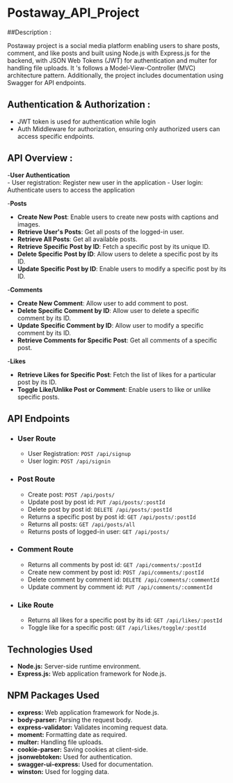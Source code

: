 # Postaway_API_Project

##Description :

Postaway project is a social media platform enabling users to share posts, comment, and like posts and built using Node.js with Express.js for the backend, with JSON Web Tokens (JWT) for authentication and multer for handling file uploads. It 's follows a Model-View-Controller (MVC) architecture pattern. Additionally, the project includes documentation using Swagger for API endpoints.

## Authentication & Authorization :

- JWT token is used for authentication while login
- Auth Middleware for authorization, ensuring only authorized users can access specific endpoints.

## API Overview :

-**User Authentication**  
    - User registration: Register new user in the application
    - User login: Authenticate users to access the application

-**Posts**  
  - **Create New Post**: Enable users to create new posts with captions and images.
  - **Retrieve User's Posts**: Get all posts of the logged-in user.
  - **Retrieve All Posts**: Get all available posts.
  - **Retrieve Specific Post by ID**: Fetch a specific post by its unique ID.
  - **Delete Specific Post by ID**: Allow users to delete a specific post by its ID.
  - **Update Specific Post by ID**: Enable users to modify a specific post by its ID.

-**Comments**  
  - **Create New Comment**: Allow user to add comment to post.
  - **Delete Specific Comment by ID**: Allow user to delete a specific comment by its ID.
  - **Update Specific Comment by ID**: Allow user to modify a specific comment by its ID.
  - **Retrieve Comments for Specific Post**: Get all comments of a specific post.

 -**Likes**
  - **Retrieve Likes for Specific Post**: Fetch the list of likes for a particular post by its ID.
  - **Toggle Like/Unlike Post or Comment**: Enable users to like or unlike specific posts.

## API Endpoints

- ### User Route
    - User Registration: `POST /api/signup` 
    - User login: `POST /api/signin`

- ### Post Route
    - Create post: `POST /api/posts/`
    - Update post by post id: `PUT /api/posts/:postId` 
    - Delete post by post id: `DELETE /api/posts/:postId`
    - Returns a specific post by post id: `GET /api/posts/:postId`
    - Returns all posts: `GET /api/posts/all`
    - Returns posts of logged-in user: `GET /api/posts/`

 - ### Comment Route
    - Returns all comments by post id: `GET /api/comments/:postId`
    - Create new comment by post id: `POST /api/comments/:postId`
    - Delete comment by comment id: `DELETE /api/comments/:commentId`
    - Update comment by comment id: `PUT /api/comments/:commentId`

 - ### Like Route
    - Returns all likes for a specific post by its id: `GET /api/likes/:postId`
    - Toggle like for a specific post: `GET /api/likes/toggle/:postId`    

## Technologies Used

- **Node.js:** Server-side runtime environment.
- **Express.js:** Web application framework for Node.js.

## NPM Packages Used

- **express:** Web application framework for Node.js.
- **body-parser:** Parsing the request body.
- **express-validator:** Validates incoming request data.
- **moment:** Formatting date as required.
- **multer:** Handling file uploads.
- **cookie-parser:** Saving cookies at client-side.
- **jsonwebtoken:** Used for authentication.
- **swagger-ui-express:** Used for documentation.
- **winston:** Used for logging data.

